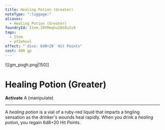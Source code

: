 ```yaml
---
title: Healing Potion (Greater)
noteType: ":luggage:"
aliases:
  - Healing Potion (Greater)
foundryId: Item.39YMmqhu28tOuIs9
tags:
  - Item
  - pf2eheal
effect: "`dice: 6d8+20` Hit Points"
cost: 400 gp
---
```

![[gm_pogh.png|150]]
# Healing Potion (Greater)

**Activate** A (manipulate)

* * *

A _healing potion_ is a vial of a ruby-red liquid that imparts a tingling sensation as the drinker's wounds heal rapidly. When you drink a _healing potion_, you regain 6d8+20 Hit Points.
